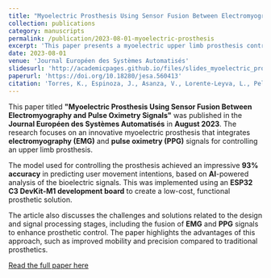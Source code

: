 ```yaml
---
title: "Myoelectric Prosthesis Using Sensor Fusion Between Electromyography and Pulse Oximetry Signals"
collection: publications
category: manuscripts
permalink: /publication/2023-08-01-myoelectric-prosthesis
excerpt: 'This paper presents a myoelectric upper limb prosthesis controlled using sensor fusion between electromyography and pulse oximetry signals, achieving 93% prediction accuracy for user movement intentions.'
date: 2023-08-01
venue: 'Journal Européen des Systèmes Automatisés'
slidesurl: 'http://academicpages.github.io/files/slides_myoelectric_prosthesis.pdf'
paperurl: 'https://doi.org/10.18280/jesa.560413'
citation: 'Torres, K., Espinoza, J., Asanza, V., Lorente-Leyva, L., Peluffo-Ordóñez, D. (2023). "Myoelectric Prosthesis Using Sensor Fusion Between Electromyography and Pulse Oximetry Signals." <i>Journal Européen des Systèmes Automatisés</i>, 56(4), 641-649.'
---
```


This paper titled **"Myoelectric Prosthesis Using Sensor Fusion Between Electromyography and Pulse Oximetry Signals"** was published in the **Journal Européen des Systèmes Automatisés** in **August 2023**. The research focuses on an innovative myoelectric prosthesis that integrates **electromyography (EMG)** and **pulse oximetry (PPG)** signals for controlling an upper limb prosthesis.

The model used for controlling the prosthesis achieved an impressive **93% accuracy** in predicting user movement intentions, based on **AI**-powered analysis of the bioelectric signals. This was implemented using an **ESP32 C3 DevKit-M1 development board** to create a low-cost, functional prosthetic solution.

The article also discusses the challenges and solutions related to the design and signal processing stages, including the fusion of **EMG** and **PPG** signals to enhance prosthetic control. The paper highlights the advantages of this approach, such as improved mobility and precision compared to traditional prosthetics.

[Read the full paper here](https://doi.org/10.18280/jesa.560413)
